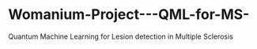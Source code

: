 # Womanium-Project---QML-for-MS-
Quantum Machine Learning for Lesion detection in Multiple Sclerosis 
